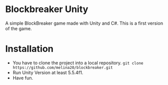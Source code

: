 # Blockbreaker Unity
A simple BlockBreaker game made with Unity and C#. This is a first version of the game.

# Installation

- You have to clone the project into a local repository. `git clone https://github.com/melina20/blockbreaker.git`
- Run Unity Version at least 5.5.4f1.
- Have fun.
